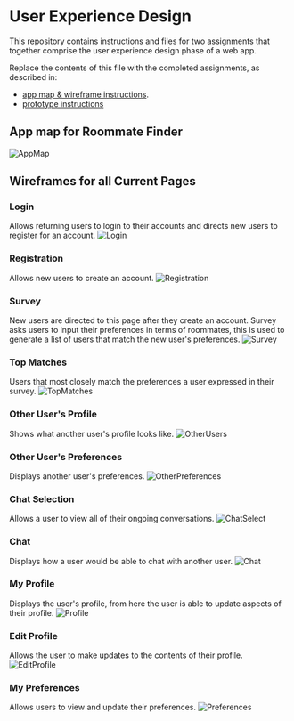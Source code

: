 # User Experience Design

This repository contains instructions and files for two assignments that together comprise the user experience design phase of a web app.

Replace the contents of this file with the completed assignments, as described in:

- [app map & wireframe instructions](instructions-0a-app-map-wireframes.md).
- [prototype instructions](instructions-0b-prototyping.md)


## App map for Roommate Finder
![AppMap](ux-design/Roommate_Finder_SiteMap.png)

## Wireframes for all Current Pages

### Login
Allows returning users to login to their accounts and directs new users to register for an account.
![Login](ux-design/Login%20Page.png)

### Registration
Allows new users to create an account.
![Registration](ux-design/Register.png)

### Survey
New users are directed to this page after they create an account. Survey asks users to input their preferences in terms of roommates, this is used to generate a list of users that match the new user's preferences.
![Survey](ux-design/Survey.png) 

### Top Matches
Users that most closely match the preferences a user expressed in their survey.
![TopMatches](ux-design/Top%20Matches.png)

### Other User's Profile
Shows what another user's profile looks like.
![OtherUsers](ux-design/Other%20User's%20Profile.png)

### Other User's Preferences
Displays another user's preferences.
![OtherPreferences](ux-design/Other%20User's%20Preferences.png)

### Chat Selection
Allows a user to view all of their ongoing conversations.
![ChatSelect](ux-design/Chats.png)

### Chat
Displays how a user would be able to chat with another user. 
![Chat](ux-design/Chat-DirectMessage.png)

### My Profile
Displays the user's profile, from here the user is able to update aspects of their profile.
![Profile](ux-design/My%20Profile.png)

### Edit Profile
Allows the user to make updates to the contents of their profile.
![EditProfile](ux-design/Edit%20Profile.png)

### My Preferences
Allows users to view and update their preferences. 
![Preferences](ux-design/My%20Preferences.png)